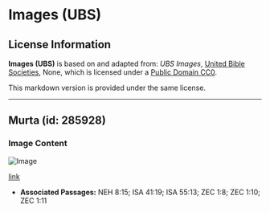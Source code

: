# Images (UBS)

## License Information

**Images (UBS)** is based on and adapted from: _UBS Images_, [United Bible Societies](https://unitedbiblesocieties.org/), None, which is licensed under a [Public Domain CC0](https://creativecommons.org/public-domain/cc0/).

This markdown version is provided under the same license.



--------------------------------

## Murta (id: 285928)

### Image Content

![Image](https://cdn.aquifer.bible/aquifer-content/resources/Media/WEB-0666_myrtle.jpg)

[link](https://cdn.aquifer.bible/aquifer-content/resources/Media/WEB-0666_myrtle.jpg)

* **Associated Passages:** NEH 8:15; ISA 41:19; ISA 55:13; ZEC 1:8; ZEC 1:10; ZEC 1:11

